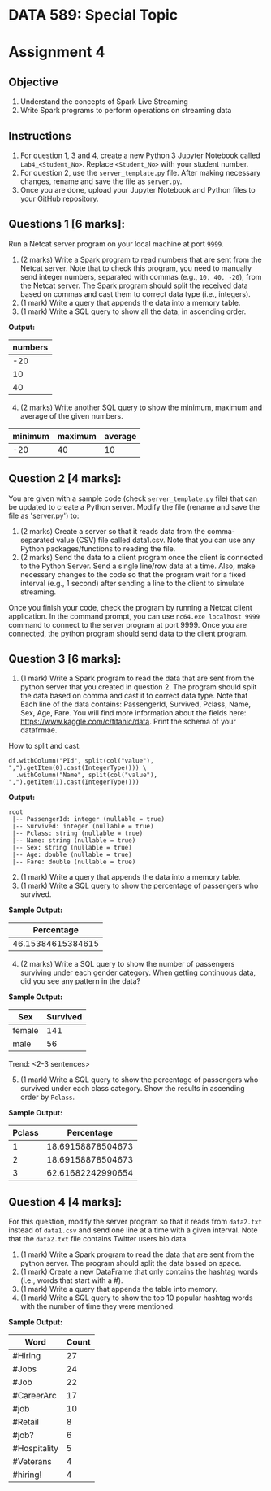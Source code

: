 # DATA 589: Special Topic 

# Assignment 4

## Objective

1. Understand the concepts of Spark Live Streaming
2. Write Spark programs to perform operations on streaming data

## Instructions

1. For question 1, 3 and 4, create a new Python 3 Jupyter Notebook called `Lab4_<Student_No>`. Replace `<Student_No>` with your student number.
2. For question 2, use the `server_template.py` file. After making necessary changes, rename and save the file as `server.py`.
3. Once you are done, upload your Jupyter Notebook and Python files to your GitHub repository.

## Questions 1 [6 marks]:
Run a Netcat server program on your local machine at port `9999`. 

1. (2 marks) Write a Spark program to read numbers that are sent from the Netcat server. Note that to check this program, you need to manually send integer numbers, separated with commas (e.g., `10, 40, -20`), from the Netcat server. The Spark program should split the received data based on commas and cast them to correct data type (i.e., integers).
2. (1 mark) Write a query that appends the data into a memory table. 
3. (1 mark) Write a SQL query to show all the data, in ascending order.

**Output:**

|numbers|
|-------|
|    -20|
|     10|
|     40|


4. (2 marks) Write another SQL query to show the minimum, maximum and average of the given numbers.


|minimum|maximum|average|
|-------|-------|-------|
|    -20|     40|     10|



## Question 2 [4 marks]:
You are given with a sample code (check `server_template.py` file) that can be updated to create a Python server. Modify the file (rename and save the file as 'server.py') to:
1. (2 marks) Create a server so that it reads data from the comma-separated value (CSV) file called data1.csv. Note that you can use any Python packages/functions to reading the file. 
2. (2 marks) Send the data to a client program once the client is connected to the Python Server. Send a single line/row data at a time. Also, make necessary changes to the code so that the program wait for a fixed interval (e.g., 1 second) after sending a line to the client to simulate streaming.

Once you finish your code, check the program by running a Netcat client application. In the command prompt, you can use `nc64.exe localhost 9999` command to connect to the server program at port 9999. Once you are connected, the python program should send data to the client program.


## Question 3 [6 marks]:
1. (1 mark) Write a Spark program to read the data that are sent from the python server that you created in question 2. The program should split the data based on comma and cast it to correct data type. Note that Each line of the data contains: PassengerId, Survived, Pclass, Name, Sex, Age, Fare. You will find more information about the fields here: https://www.kaggle.com/c/titanic/data. Print the schema of your datafrmae.

How to split and cast:
```
df.withColumn("PId", split(col("value"), ",").getItem(0).cast(IntegerType())) \
  .withColumn("Name", split(col("value"), ",").getItem(1).cast(IntegerType()))
  ``` 

 **Output:**
```
root
 |-- PassengerId: integer (nullable = true)
 |-- Survived: integer (nullable = true)
 |-- Pclass: string (nullable = true)
 |-- Name: string (nullable = true)
 |-- Sex: string (nullable = true)
 |-- Age: double (nullable = true)
 |-- Fare: double (nullable = true)
 ```

2. (1 mark) Write a query that appends the data into a memory table. 
3. (1 mark) Write a SQL query to show the percentage of passengers who survived. 
 
 **Sample Output:**

|       Percentage|
|-----------------|
|46.15384615384615|

4. (2 marks) Write a SQL query to show the number of passengers surviving under each gender category. When getting continuous data, did you see any pattern in the data?

**Sample Output:**

|   Sex| Survived |
|------|-------------|
|female|          141|
|  male|           56|

Trend: <2-3 sentences>

5. (1 mark) Write a SQL query to show the percentage of passengers who survived under each class category. Show the results in ascending order by `Pclass`.
 
**Sample Output:**

|Pclass|       Percentage|
|------|-----------------|
|     1|18.69158878504673|
|     2|18.69158878504673|
|     3|62.61682242990654|

## Question 4 [4 marks]:

For this question, modify the server program so that it reads from `data2.txt` instead of `data1.csv` and send one line at a time with a given interval. Note that the `data2.txt` file contains Twitter users bio data. 

1. (1 mark) Write a Spark program to read the data that are sent from the python server. The program should split the data based on space.  
2. (1 mark) Create a new DataFrame that only contains the hashtag words (i.e., words that start with a #). 
3. (1 mark) Write a query that appends the table into memory. 
4. (1 mark) Write a SQL query to show the top 10 popular hashtag words with the number of time they were mentioned.

**Sample Output:**


|        Word|Count|
|------------|-----|
|     #Hiring|   27|
|       #Jobs|   24|
|        #Job|   22|
|  #CareerArc|   17|
|        #job|   10|
|     #Retail|    8|
|       #job?|    6|
|#Hospitality|    5|
|   #Veterans|    4|
|    #hiring!|    4|
